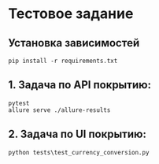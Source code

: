 # Тестовое задание
## Установка зависимостей
```shell
pip install -r requirements.txt
```
## 1. Задача по API покрытию:
```shell
pytest
allure serve ./allure-results 
```

## 2. Задача по UI покрытию:
```shell
python tests\test_currency_conversion.py
```
